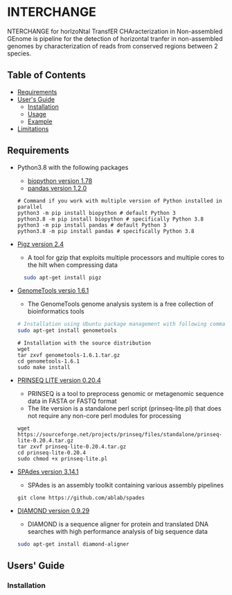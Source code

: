 # INTERCHANGE

NTERCHANGE for horIzoNtal TransfER CHAracterization in Non-assembled GEnome is pipeline for the detection of horizontal tranfer in non-assembled genomes by characterization of reads from conserved regions between 2 species.


## Table of Contents

- [Requirements](#req)
- [User's Guide](#uguide)
  - [Installation](#install)
  - [Usage](#usage)
  - [Example](#example)
- [Limitations](#limit)


## <a name="req"></a>Requirements

- Python3.8 with the following packages
  - [biopython version 1.78](https://biopython.org/)
  - [pandas version 1.2.0](https://pandas.pydata.org/)
  ```
  # Command if you work with multiple version of Python installed in parallel
  python3 -m pip install biopython # default Python 3
  python3.8 -m pip install biopython # specifically Python 3.8
  python3 -m pip install pandas # default Python 3
  python3.8 -m pip install pandas # specifically Python 3.8
  ```

- [Pigz version 2.4](https://zlib.net/pigz/)
  - A tool for gzip that exploits multiple processors and multiple cores to the hilt when compressing data
  ```bash
    sudo apt-get install pigz
  ```

- [GenomeTools versio 1.6.1](http://genometools.org/)
    - The GenomeTools genome analysis system is a free collection of bioinformatics tools

    ```bash
    # Installation using Ubuntu package management with following command, requires **root permissions**
    sudo apt-get install genometools
    ```

    ```
    # Installation with the source distribution
    wget
    tar zxvf genometools-1.6.1.tar.gz
    cd genometools-1.6.1
    sudo make install
    ```
- [PRINSEQ LITE version 0.20.4](https://github.com/uwb-linux/prinseq)
  - PRINSEQ is a tool to preprocess genomic or metagenomic sequence data in FASTA or FASTQ format
  - The lite version is a standalone perl script (prinseq-lite.pl) that does not
require any non-core perl modules for processing
  ```
  wget https://sourceforge.net/projects/prinseq/files/standalone/prinseq-lite-0.20.4.tar.gz
  tar zxvf prinseq-lite-0.20.4.tar.gz
  cd prinseq-lite-0.20.4
  sudo chmod +x prinseq-lite.pl
  ```
- [SPAdes version 3.14.1](https://github.com/ablab/spades)
  - SPAdes is an assembly toolkit containing various assembly pipelines
  ```
  git clone https://github.com/ablab/spades
  ```
- [DIAMOND version 0.9.29](https://github.com/bbuchfink/diamond)
    - DIAMOND is a sequence aligner for protein and translated DNA searches with high performance analysis of big sequence data
    ```bash
    sudo apt-get install diamond-aligner
    ```






## <a name="uguide"></a>Users' Guide

### <a name="install"></a>Installation
